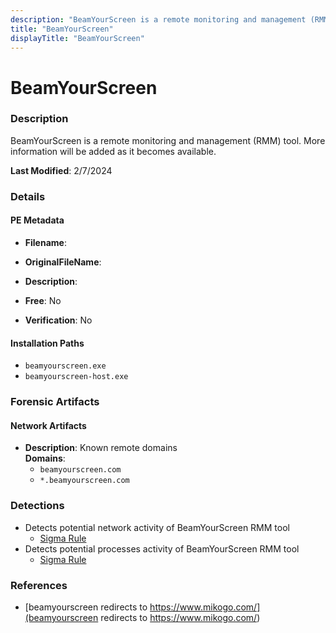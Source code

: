 ```yaml
---
description: "BeamYourScreen is a remote monitoring and management (RMM) tool. More information will be added as it becomes available."
title: "BeamYourScreen"
displayTitle: "BeamYourScreen"
---
```




# BeamYourScreen


### Description

BeamYourScreen is a remote monitoring and management (RMM) tool. More information will be added as it becomes available.



**Last Modified**: 2/7/2024

### Details


#### PE Metadata
- **Filename**: 
- **OriginalFileName**: 
- **Description**: 


- **Free**: No

- **Verification**: No




#### Installation Paths
- `beamyourscreen.exe`
- `beamyourscreen-host.exe`

### Forensic Artifacts




#### Network Artifacts
- **Description**: Known remote domains
<br/>**Domains**:
    - `beamyourscreen.com`
    - `*.beamyourscreen.com`


### Detections
- Detects potential network activity of BeamYourScreen RMM tool
  - [Sigma Rule](https://github.com/magicsword-io/LOLRMM/blob/main/detections/sigma/beamyourscreen_network_sigma.yml)
- Detects potential processes activity of BeamYourScreen RMM tool
  - [Sigma Rule](https://github.com/magicsword-io/LOLRMM/blob/main/detections/sigma/beamyourscreen_processes_sigma.yml)

### References
- [beamyourscreen redirects to https://www.mikogo.com/](beamyourscreen redirects to https://www.mikogo.com/)


